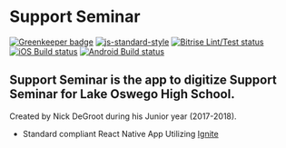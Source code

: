 #  Support Seminar

[![Greenkeeper badge](https://badges.greenkeeper.io/nbd9/SupportSeminar.svg)](https://greenkeeper.io/)
[![js-standard-style](https://img.shields.io/badge/code%20style-standard-brightgreen.svg?style=flat)](http://standardjs.com/)
[![Bitrise Lint/Test status](https://www.bitrise.io/app/ae770ab7a73d23c7/status.svg?token=Z_exzYDArNYYvHDaCKZNaQ)](https://www.bitrise.io/app/ae770ab7a73d23c7)
[![iOS Build status](https://build.appcenter.ms/v0.1/apps/06553d9b-f0f8-472a-a7e5-11eee8640bee/branches/master/badge)](https://appcenter.ms)
[![Android Build status](https://build.appcenter.ms/v0.1/apps/749960b5-d85b-4ce7-8458-bf0d134be205/branches/master/badge)](https://appcenter.ms)

## Support Seminar is the app to digitize Support Seminar for Lake Oswego High School.
Created by Nick DeGroot during his Junior year (2017-2018).

* Standard compliant React Native App Utilizing [Ignite](https://github.com/infinitered/ignite)
